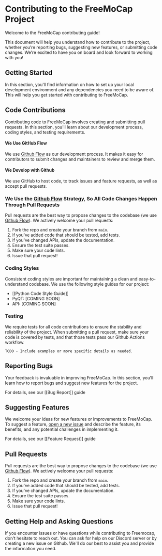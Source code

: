 # Contributing to the FreeMoCap Project


Welcome to the FreeMoCap contributing guide! 

This document will help you understand how to contribute to the project, whether you're reporting bugs, suggesting new features, or submitting code changes. We're excited to have you on board and look forward to working with you!

## Getting Started

In this section, you'll find information on how to set up your local development environment and any dependencies you need to be aware of. This will help you get started with contributing to FreeMoCap.

## Code Contributions

Contributing code to FreeMoCap involves creating and submitting pull requests. In this section, you'll learn about our development process, coding styles, and testing requirements.

#### We Use GitHub Flow

We use [Github Flow](https://docs.github.com/en/get-started/quickstart/github-flow) as our development process. It makes it easy for contributors to submit changes and maintainers to review and merge them.

  
#### We Develop with Github  
We use GitHub to host code, to track issues and feature requests, as well as accept pull requests.  
  
### We Use the [Github Flow](https://docs.github.com/en/get-started/quickstart/github-flow) Strategy, So All Code Changes Happen Through Pull Requests  
Pull requests are the best way to propose changes to the codebase (we use [Github Flow](https://docs.github.com/en/get-started/quickstart/github-flow)). We actively welcome your pull requests:  
  
1. Fork the repo and create your branch from `main`.  
2. If you've added code that should be tested, add tests.  
3. If you've changed APIs, update the documentation.  
4. Ensure the test suite passes.  
5. Make sure your code lints.  
6. Issue that pull request!

### Coding Styles

Consistent coding styles are important for maintaining a clean and easy-to-understand codebase. We use the following style guides for our project:


- [[Python Code Style Guide]]
- PyQT: [COMING SOON]
- API: [COMING SOON]


### Testing

We require tests for all code contributions to ensure the stability and reliability of the project. When submitting a pull request, make sure your code is covered by tests, and that those tests pass our Github Actions workflow.

`TODO - Include examples or more specific details as needed.`

## Reporting Bugs 

Your feedback is invaluable in improving FreeMoCap. In this section, you'll learn how to report bugs and suggest new features for the project.

For details, see our [[Bug Report]] guide

## Suggesting Features

We welcome your ideas for new features or improvements to FreeMoCap. To suggest a feature, [open a new issue](https://github.com/freemocap/freemocap/issues/new) and describe the feature, its benefits, and any potential challenges in implementing it.

For details, see our [[Feature Request]]  guide

## Pull Requests

Pull requests are the best way to propose changes to the codebase (we use [Github Flow](https://docs.github.com/en/get-started/quickstart/github-flow)). We actively welcome your pull requests:

1. Fork the repo and create your branch from `main`.
2. If you've added code that should be tested, add tests.
3. If you've changed APIs, update the documentation.
4. Ensure the test suite passes.
5. Make sure your code lints.
6. Issue that pull request!

## Getting Help  and Asking Questions

If you encounter issues or have questions while contributing to Freemocap, don't hesitate to reach out. You can ask for help on our Discord server or by creating a new issue on Github. We'll do our best to assist you and provide the information you need.

